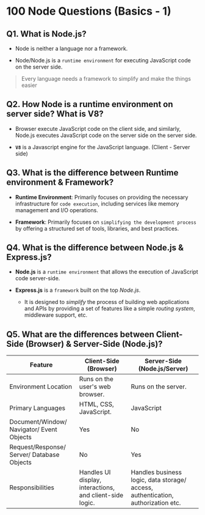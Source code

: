 # 100 Node Questions (Basics - 1)

## Q1. What is Node.js?

* Node is neither a language nor a framework.

* Node/Node.js is a `runtime environment` for executing JavaScript code on the server side.

> Every language needs a framework to simplify and make the things easier

## Q2. How Node is a runtime environment on server side? What is V8?

* Browser execute JavaScript code on the client side, and similarly, Node.js executes JavaScript code on the server side on the server side.

* **`V8`** is a Javascript engine for the JavaScript language. (Client - Server side)

## Q3. What is the difference between Runtime environment & Framework?

* **Runtime Environment**: Primarily focuses on providing the necessary infrastructure for `code execution`, including services like memory management and I/O operations.

* **Framework**: Primarily focuses on `simplifying the development process` by offering a structured set of tools, libraries, and best practices.

## Q4. What is the difference between Node.js & Express.js?

- **Node.js** is a `runtime environment` that allows the execution of JavaScript code server-side.

- **Express.js** is a `framework` built on the top *Node.js*.
  - It is designed to *simplify* the process of building web applications and APIs by providing a set of features like a simple *routing system*, middleware support, etc.

## Q5. What are the differences between Client-Side (Browser) & Server-Side (Node.js)?

| Feature | Client-Side (Browser) | Server-Side (Node.js/Server) |
|---|---|---|
| Environment Location | Runs on the user's web browser. | Runs on the server. |
| Primary Languages | HTML, CSS, JavaScript. | JavaScript |
| Document/Window/ Navigator/ Event Objects | Yes | No |
| Request/Response/ Server/ Database Objects | No | Yes |
| Responsibilities | Handles UI display, interactions, and client-side logic. | Handles business logic, data storage/ access, authentication, authorization etc. |

<!---
Adarsh 
29th July 2024
04:35 PM
(21:48)
--->